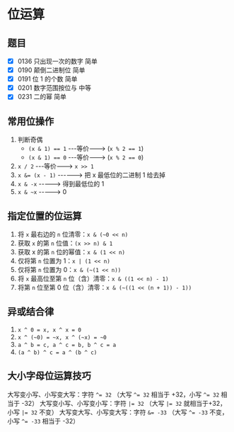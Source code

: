 # 位运算

## 题目

- [x] 0136 只出现一次的数字 简单
- [x] 0190 颠倒二进制位 简单
- [x] 0191 位 1 的个数 简单
- [x] 0201 数字范围按位与 中等
- [x] 0231 二的幂 简单

## 常用位操作

1. 判断奇偶
   - `(x & 1) == 1` ---等价---> (`x % 2 == 1`)
   - `(x & 1) == 0` ---等价---> (`x % 2 == 0`)
2. `x / 2` ---等价---> `x >> 1`
3. `x &= (x - 1)` ------> 把 x 最低位的二进制 1 给去掉
4. `x & -x` -----> 得到最低位的 1
5. `x & ~x` -----> 0

## 指定位置的位运算

1. 将 `x` 最右边的 `n` 位清零：`x & (~0 << n)`
2. 获取 `x` 的第 `n` 位值：`(x >> n) & 1`
3. 获取 x 的第 `n` 位的幂值：`x & (1 << n)`
4. 仅将第 `n` 位置为 1：`x | (1 << n)`
5. 仅将第 `n` 位置为 0：`x & (~(1 << n))`
6. 将 `x` 最高位至第 `n` 位（含）清零：`x & ((1 << n) - 1)`
7. 将第 `n` 位至第 0 位（含）清零：`x & (~((1 << (n + 1)) - 1))`

## 异或结合律

1. `x ^ 0 = x, x ^ x = 0`
2. `x ^ (~0) = ~x, x ^ (~x) = ~0`
3. `a ^ b = c, a ^ c = b, b ^ c = a`
4. `(a ^ b) ^ c = a ^ (b ^ c)`

## 大小字母位运算技巧

大写变小写、小写变大写：字符 `^= 32` （大写 `^= 32` 相当于 +32，小写 `^= 32` 相当于 -32）
大写变小写、小写变小写：字符 `|= 32` （大写 `|= 32` 就相当于+32，小写 `|= 32` 不变）
大写变大写、小写变大写：字符 `&= -33` （大写 `^= -33` 不变，小写 `^= -33` 相当于 -32）
